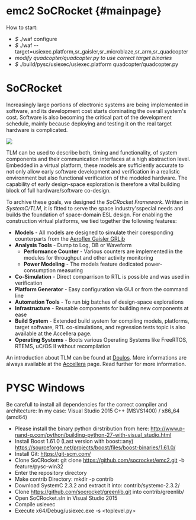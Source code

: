 emc2 SoCRocket {#mainpage}
==============

How to start:

- *$* ./waf configure
- *$* ./waf --target=usiexec.platform,sr_gaisler,sr_microblaze,sr_arm,sr_quadcopter
- *modify quadcopter/quadcopter.py to use correct target binaries*
- *$* ./build/pysc/usiexec/usiexec.platform quadcopter/quadcopter.py

SoCRocket
=========

Increasingly large portions of electronic systems are being implemented
in software, and its development cost starts dominating the overall
system's cost. Software is also becoming the critical part of the
development schedule, mainly because deploying and testing it on the
real target hardware is complicated.

![](socrocket-logo.png")

TLM can be used to describe both, timing and functionality, of system
components and their communication interfaces at a high abstraction
level. Embedded in a virtual platform, these models are sufficiently
accurate to not only allow early software development and verification
in a realistic environment but also functional verification of the
modeled hardware. The capability of early design-space exploration is
therefore a vital building block of full hardware/software co-design.

To archive these goals, we designed the _SoCRocket Framework_. Written in
_SystemC/TLM_, it is fitted to serve the space industry'sspecial needs and
builds the foundation of space-domain ESL design. For enabling the
construction virtual platforms, we tied together the following features:

 - **Models** - All models are designed to simulate their coresponding counterparts from the [Aeroflex Gaisler GRLib](http://www.gaisler.com/index.php/downloads/leongrlib)
 - **Analysis Tools** - Dump to Log, DB or Waveform
   - **Performance Counter** - Various counters are implemented in the modules for throughput and other activity monitoring
   - **Power Modeling** - The models feature dedicated power-consumption measuring
 - **Co-Simulation** - Direct comparrison to RTL is possible and was used in verification
 - **Platform Generator** - Easy configuration via GUI or from the command line
 - **Automation Tools** - To run big batches of design-space explorations
 - **Infrastructure** - Reusable components for building new components at ease
 - **Build System** - Extended build system for compiling models, platforms, target software, RTL co-simulations, and regression tests topic is also available at the Accellera page.
 - **Operating Systems** - Boots various Operating Systems like FreeRTOS, RTEMS, uC/OS II without recompilation

An introduction about TLM can be found at [Doulos](http://www.doulos.com/knowhow/systemc/tlm2/). 
More informations are always available at the [Accellera](http://www.accellera.org/home/) page.
Read further for more information. 

PYSC Windows
============

Be carefull to install all dependencies for the correct compiler and architecture:
In my case: Visual Studio 2015 C++ (MSVS1400) / x86_64 (amd64)

* Please install the binary python dirstribution from here:
  http://www.p-nand-q.com/python/building-python-27-with-visual_studio.html
* Install Boost 1.61.0 (Last version with boost::any)
  https://sourceforge.net/projects/boost/files/boost-binaries/1.61.0/
* Install Git: https://git-scm.com/
* Clone SoCRocket: git clone https://github.com/socrocket/emc2.git -b feature/pysc-win32
* Enter the repository directory
* Make contrib Directory: mkdir -p contrib
* Download SystemC 2.3.2 and extract it into: contrib/systemc-2.3.2/
* Clone https://github.com/socrocket/greenlib.git into contrib/greenlib/
* Open SoCRocket.sln in Visual Studio 2015
* Compile usiexec
* Execute x64/Debug/usiexec.exe -s <toplevel.py>
